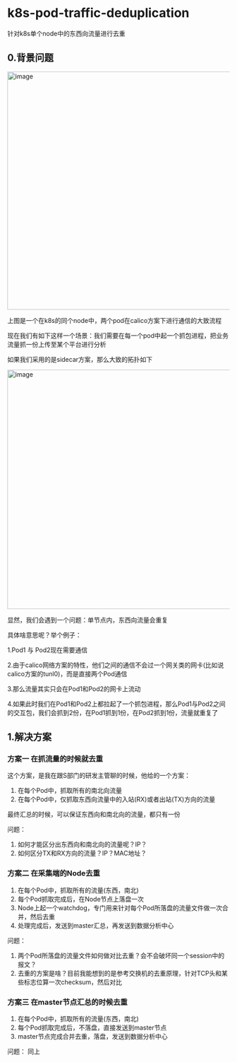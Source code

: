 # k8s-pod-traffic-deduplication
针对k8s单个node中的东西向流量进行去重

## 0.背景问题
<img width="539" alt="image" src="https://github.com/yanqiaoyu/k8s-pod-traffic-deduplication/assets/19269618/f3ea1c37-17b9-4551-919c-4e9a32f7ffaa">

上图是一个在k8s的同个node中，两个pod在calico方案下进行通信的大致流程

现在我们有如下这样一个场景：我们需要在每一个pod中起一个抓包进程，把业务流量抓一份上传至某个平台进行分析

如果我们采用的是sidecar方案，那么大致的拓扑如下

<img width="542" alt="image" src="https://github.com/yanqiaoyu/k8s-pod-traffic-deduplication/assets/19269618/f60436c6-b7b0-4eb7-9eb0-0a1d6a830055">

显然，我们会遇到一个问题：单节点内，东西向流量会重复

具体啥意思呢？举个例子：

1.Pod1 与 Pod2现在需要通信

2.由于calico网络方案的特性，他们之间的通信不会过一个网关类的网卡(比如说calico方案的tunl0)，而是直接两个Pod通信

3.那么流量其实只会在Pod1和Pod2的网卡上流动

4.如果此时我们在Pod1和Pod2上都拉起了一个抓包进程，那么Pod1与Pod2之间的交互包，我们会抓到2份，在Pod1抓到1份，在Pod2抓到1份，流量就重复了

## 1.解决方案

### 方案一 在抓流量的时候就去重
这个方案，是我在跟S部门的研发主管聊的时候，他给的一个方案：
1. 在每个Pod中，抓取所有的南北向流量
2. 在每个Pod中，仅抓取东西向流量中的入站(RX)或者出站(TX)方向的流量

最终汇总的时候，可以保证东西向和南北向的流量，都只有一份

问题：
1. 如何才能区分出东西向和南北向的流量呢？IP？
2. 如何区分TX和RX方向的流量？IP？MAC地址？

### 方案二 在采集端的Node去重
1. 在每个Pod中，抓取所有的流量(东西，南北)
2. 每个Pod抓取完成后，在Node节点上落盘一次
3. Node上起一个watchdog，专门用来针对每个Pod所落盘的流量文件做一次合并，然后去重
4. 处理完成后，发送到master汇总，再发送到数据分析中心

问题：
1. 两个Pod所落盘的流量文件如何做对比去重？会不会破坏同一个session中的报文？
2. 去重的方案是啥？目前我能想到的是参考交换机的去重原理，针对TCP头和某些标志位算一次checksum，然后对比

### 方案三 在master节点汇总的时候去重
1. 在每个Pod中，抓取所有的流量(东西，南北)
2. 每个Pod抓取完成后，不落盘，直接发送到master节点
3. master节点完成合并去重，落盘，发送到数据分析中心

问题：
同上
